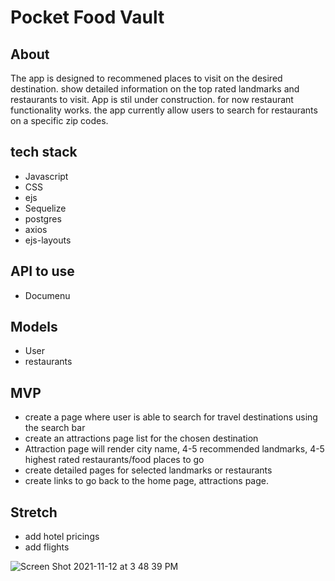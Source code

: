 
# Pocket Food Vault 

## About
The app is designed to recommened places to visit on the desired destination.
show detailed information on the top rated landmarks and restaurants to visit.
App is stil under construction. for now restaurant functionality works.
the app currently allow users to search for restaurants on a specific zip codes.



## tech stack
+ Javascript
+ CSS
+ ejs
+ Sequelize
+ postgres
+ axios
+ ejs-layouts

## API to use
+ Documenu
  
## Models
+ User 
+ restaurants


## MVP
+ create a page where  user is able to search for travel destinations using the search bar 
+ create an attractions page list for the chosen destination
+ Attraction page will render city name, 4-5 recommended landmarks, 4-5 highest rated restaurants/food places to go
+ create detailed pages for selected landmarks or restaurants 
+ create links to go back to the  home page, attractions page.

## Stretch
+ add hotel pricings
+ add flights 

![Screen Shot 2021-11-12 at 3 48 39 PM](https://user-images.githubusercontent.com/22379194/141532749-3ee6810a-7812-401e-bd02-5081f98874fe.png)


